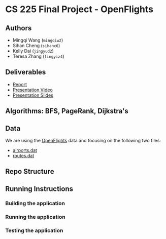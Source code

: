 # CS 225 Final Project - OpenFlights

## Authors

- Mingqi Wang (`mingqiw2`)
- Sihan Cheng (`sihanc6`)
- Kelly Dai (`jingyud2`)
- Teresa Zhang (`lingyiz4`)

## Deliverables 

* [Report](https://github-dev.cs.illinois.edu/cs225-sp21/rmday2-yuen9-zihengc2-haoyu9/blob/master/CS%20225%20Final%20Project%20Report.pdf)
* [Presentation Video](https://www.youtube.com/watch?v=3nA9krTnOLI)
* [Presentation Slides](https://github-dev.cs.illinois.edu/cs225-sp21/rmday2-yuen9-zihengc2-haoyu9/blob/master/CS%20225%20Final%20Project%20Presentation.pdf)

## Algorithms: BFS, PageRank, Dijkstra's

## Data

We are using the [OpenFlights](https://openflights.org/data.html) data and focusing on the following two files:

- [airports.dat](https://raw.githubusercontent.com/jpatokal/openflights/master/data/airports.dat)
- [routes.dat](https://raw.githubusercontent.com/jpatokal/openflights/master/data/routes.dat)

## Repo Structure



## Running Instructions



### Building the application

### Running the application

### Testing the application


